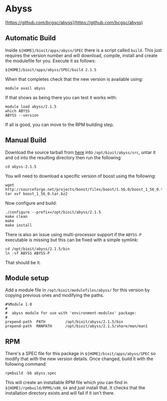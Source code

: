 # Abyss

[https://github.com/bcgsc/abyss](https://github.com/bcgsc/abyss)

## Automatic Build

Inside `${HOME}/bioit/apps/abyss/SPEC` there is a script called `build`. This just requires the version number and will download, compile, install and create the modulefile for you. Execute it as follows:

    ${HOME}/bioit/apps/abyss/SPEC/build 2.1.5

When that completes check that the new version is available using:

    module avail abyss

If that shows as being there you can test it works with:

    module load abyss/2.1.5
    which ABYSS
    ABYSS --version

If all is good, you can move to the RPM building step.

## Manual Build

Download the source tarball from [here](https://github.com/bcgsc/abyss/releases/download/2.1.5/abyss-2.1.5.tar.gz) into `/opt/bioit/abyss/src`, untar it and cd into the resulting directory then run the following:

    cd abyss-2.1.5

You will need to download a specific version of boost using the following:

    wget http://sourceforge.net/projects/boost/files/boost/1.56.0/boost_1_56_0.tar.bz2
    tar xvf boost_1_56_0.tar.bz2

Now configure and build:

    ./configure --prefix=/opt/bioit/abyss/2.1.5
    make clean
    make
    make install

There is also an issue using multi-processor support if the `ABYSS-P` executable is missing but this can be fixed with a simple symlink:

    cd /opt/bioit/abyss/2.1.5/bin
    ln -sf ABYSS ABYSS-P

That should be it.

## Module setup

Add a module file in `/opt/bioit/modulefiles/abyss/` for this version by copying previous ones and modifying the paths.

    #%Module 1.0
    #
    #  abyss module for use with 'environment-modules' package:
    #
    prepend-path  PATH         /opt/bioit/abyss/2.1.5/bin
    prepend-path  MANPATH      /opt/bioit/abyss/2.1.5/share/man/man1

## RPM

There's a SPEC file for this package in `${HOME}/bioit/apps/abyss/SPEC` so modify that with the new version details. Once changed, build it with the following command:

    rpmbuild -bb abyss.spec

This will create an installable RPM file which you can find in `${HOME}/rpmbuild/RPMS/x86_64` and just install that. It checks that the installation directory exists and will fail if it isn't there.
